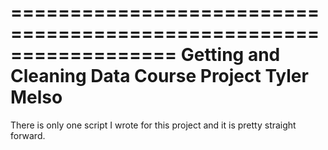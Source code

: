 ==================================================================
Getting and Cleaning Data Course Project
Tyler Melso
==================================================================

There is only one script I wrote for this project and it is pretty straight forward. 



